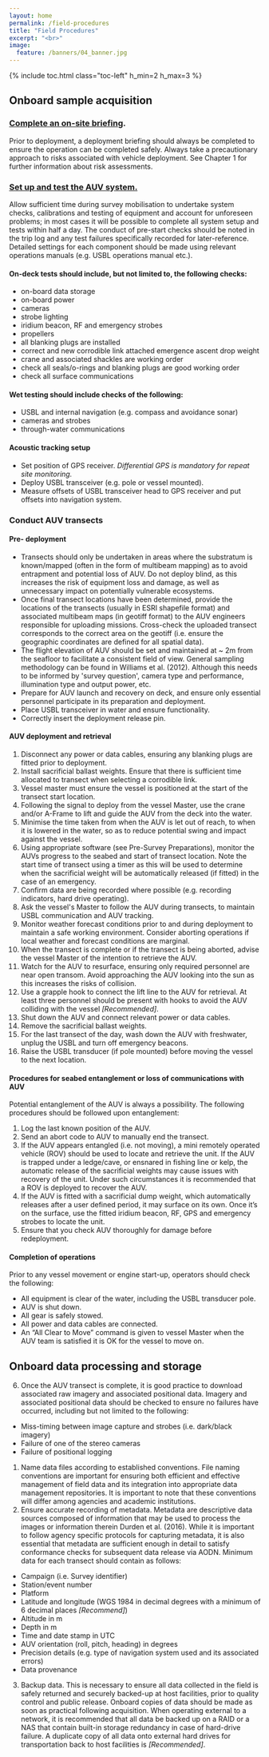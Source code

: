 ```yaml
---
layout: home
permalink: /field-procedures
title: "Field Procedures"
excerpt: "<br>"
image:
  feature: /banners/04_banner.jpg
---
```

{% include toc.html class="toc-left" h_min=2 h_max=3 %}

## Onboard sample acquisition
### <span style="text-decoration:underline;">Complete an on-site briefing</span>.

Prior to deployment, a deployment briefing should always be completed to ensure the operation can be completed safely. Always take a precautionary approach to risks associated with vehicle deployment. See Chapter 1 for further information about risk assessments.


### <span style="text-decoration:underline;">Set up and test the AUV system.</span> 

Allow sufficient time during survey mobilisation to undertake system checks, calibrations and testing of equipment and account for unforeseen problems; in most cases it will be possible to complete all system setup and tests within half a day. The conduct of pre-start checks should be noted in the trip log and any test failures specifically recorded for later-reference. Detailed settings for each component should be made using relevant operations manuals (e.g. USBL operations manual etc.).


#### On-deck tests should include, but not limited to, the following checks:
*   on-board data storage
*   on-board power
*   cameras 
*   strobe lighting 
*   iridium beacon, RF and emergency strobes
*   propellers
*   all blanking plugs are installed
*   correct and new corrodible link attached emergence ascent drop weight
*   crane and associated shackles are working order
*   check all seals/o-rings and blanking plugs are good working order
*   check all surface communications


#### Wet testing should include checks of the following:



*   USBL and internal navigation (e.g. compass and avoidance sonar)
*   cameras and strobes
*   through-water communications


#### Acoustic tracking setup



*   Set position of GPS receiver. _Differential GPS is mandatory for repeat site monitoring._
*   Deploy USBL transceiver (e.g. pole or vessel mounted).
*   Measure offsets of USBL transceiver head to GPS receiver and put offsets into navigation system.


### Conduct AUV transects


#### Pre- deployment



*   Transects should only be undertaken in areas where the substratum is known/mapped (often in the form of multibeam mapping) as to avoid entrapment and potential loss of AUV. Do not deploy blind, as this increases the risk of equipment loss and damage, as well as unnecessary impact on potentially vulnerable ecosystems.
*   Once final transect locations have been determined, provide the locations of the transects (usually in ESRI shapefile format) and associated multibeam maps (in geotiff format) to the AUV engineers responsible for uploading missions. Cross-check the uploaded transect corresponds to the correct area on the geotiff (i.e. ensure the geographic coordinates are defined for all spatial data).
*   The flight elevation of AUV should be set and maintained at ~ 2m from the seafloor to facilitate a consistent field of view. General sampling methodology can be found in Williams et al. (2012). Although this needs to be informed by 'survey question', camera type and performance, illumination type and output power, etc.
*   Prepare for AUV launch and recovery on deck, and ensure only essential personnel participate in its preparation and deployment.
*   Place USBL transceiver in water and ensure functionality.
*   Correctly insert the deployment release pin.


#### AUV deployment and retrieval



1. Disconnect any power or data cables, ensuring any blanking plugs are fitted prior to deployment.
2. Install sacrificial ballast weights. Ensure that there is sufficient time allocated to transect when selecting a corrodible link.
3. Vessel master must ensure the vessel is positioned at the start of the transect start location.
4. Following the signal to deploy from the vessel Master, use the crane and/or A-Frame to lift and guide the AUV from the deck into the water.
5. Minimise the time taken from when the AUV is let out of reach, to when it is lowered in the water, so as to reduce potential swing and impact against the vessel.
6. Using appropriate software (see Pre-Survey Preparations), monitor the AUVs progress to the seabed and start of transect location. Note the start time of transect using a timer as this will be used to determine when the sacrificial weight will be automatically released (if fitted) in the case of an emergency.
7. Confirm data are being recorded where possible (e.g. recording indicators, hard drive operating).
8. Ask the vessel's Master to follow the AUV during transects, to maintain USBL communication and AUV tracking.
9. Monitor weather forecast conditions prior to and during deployment to maintain a safe working environment. Consider aborting operations if local weather and forecast conditions are marginal. 
10. When the transect is complete or if the transect is being aborted, advise the vessel Master of the intention to retrieve the AUV.
11. Watch for the AUV to resurface, ensuring only required personnel are near open transom. Avoid approaching the AUV looking into the sun as this increases the risks of collision.
12. Use a grapple hook to connect the lift line to the AUV for retrieval. At least three personnel should be present with hooks to avoid the AUV colliding with the vessel _[Recommended]_.
13. Shut down the AUV and connect relevant power or data cables.
14. Remove the sacrificial ballast weights.
15. For the last transect of the day, wash down the AUV with freshwater, unplug the USBL and turn off emergency beacons.
16. Raise the USBL transducer (if pole mounted) before moving the vessel to the next location.


#### Procedures for seabed entanglement or loss of communications with AUV

Potential entanglement of the AUV is always a possibility. The following procedures should be followed upon entanglement:



1. Log the last known position of the AUV.
2. Send an abort code to AUV to manually end the transect.
3. If the AUV appears entangled (i.e. not moving), a mini remotely operated vehicle (ROV) should be used to locate and retrieve the unit. If the AUV is trapped under a ledge/cave, or ensnared in fishing line or kelp, the automatic release of the sacrificial weights may cause issues with recovery of the unit. Under such circumstances it is recommended that a ROV is deployed to recover the AUV.
4. If the AUV is fitted with a sacrificial dump weight, which automatically releases after a user defined period, it may surface on its own. Once it’s on the surface, use the fitted iridium beacon, RF, GPS and emergency strobes to locate the unit.
5. Ensure that you check AUV thoroughly for damage before redeployment.


#### Completion of operations

Prior to any vessel movement or engine start-up, operators should check the following:



*   All equipment is clear of the water, including the USBL transducer pole.
*   AUV is shut down.
*   All gear is safely stowed.
*   All power and data cables are connected.
*   An “All Clear to Move” command is given to vessel Master when the AUV team is satisfied it is OK for the vessel to move on.


## Onboard data processing and storage



6. Once the AUV transect is complete, it is good practice to download associated raw imagery and associated positional data. Imagery and associated positional data should be checked to ensure no failures have occurred, including but not limited to the following: 
*   Miss-timing between image capture and strobes (i.e. dark/black imagery)
*   Failure of one of the stereo cameras
*   Failure of positional logging
1. Name data files according to established conventions. File naming conventions are important for ensuring both efficient and effective management of field data and its integration into appropriate data management repositories. It is important to note that these conventions will differ among agencies and academic institutions.
2. Ensure accurate recording of metadata. Metadata are descriptive data sources composed of information that may be used to process the images or information therein Durden et al. (2016). While it is important to follow agency specific protocols for capturing metadata, it is also essential that metadata are sufficient enough in detail to satisfy conformance checks for subsequent data release via AODN. Minimum data for each transect should contain as follows:     
*   Campaign (i.e. Survey identifier)
*   Station/event number 
*   Platform
*   Latitude and longitude (WGS 1984 in decimal degrees with a minimum of 6 decimal places _[Recommend]_)
*   Altitude in m
*   Depth in m
*   Time and date stamp in UTC
*   AUV orientation (roll, pitch, heading) in degrees
*   Precision details (e.g. type of navigation system used and its associated errors) 
*   Data provenance 
3. Backup data. This is necessary to ensure all data collected in the field is safely returned and securely backed-up at host facilities, prior to quality control and public release. Onboard copies of data should be made as soon as practical following acquisition. When operating external to a network, it is recommended that all data be backed up on a RAID or a NAS that contain built-in storage redundancy in case of hard-drive failure. A duplicate copy of all data onto external hard drives for transportation back to host facilities is _[Recommended]_. 
